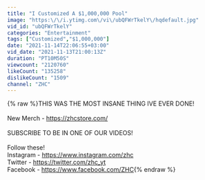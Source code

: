 ```yaml
---
title: "I Customized A $1,000,000 Pool"
image: "https:\/\/i.ytimg.com\/vi\/ubQFWrTkelY\/hqdefault.jpg"
vid_id: "ubQFWrTkelY"
categories: "Entertainment"
tags: ["Customized","$1,000,000"]
date: "2021-11-14T22:06:55+03:00"
vid_date: "2021-11-13T21:00:13Z"
duration: "PT10M50S"
viewcount: "2120760"
likeCount: "135258"
dislikeCount: "1509"
channel: "ZHC"
---
```

{% raw %}THIS WAS THE MOST INSANE THING IVE EVER DONE!<br /><br />New Merch - <a rel="nofollow" target="blank" href="https://zhcstore.com/">https://zhcstore.com/</a><br /><br />SUBSCRIBE TO BE IN ONE OF OUR VIDEOS!<br /><br />Follow these!<br />Instagram - <a rel="nofollow" target="blank" href="https://www.instagram.com/zhc">https://www.instagram.com/zhc</a><br />Twitter - <a rel="nofollow" target="blank" href="https://twitter.com/zhc_yt">https://twitter.com/zhc_yt</a><br />Facebook - <a rel="nofollow" target="blank" href="https://www.facebook.com/ZHC">https://www.facebook.com/ZHC</a>{% endraw %}
